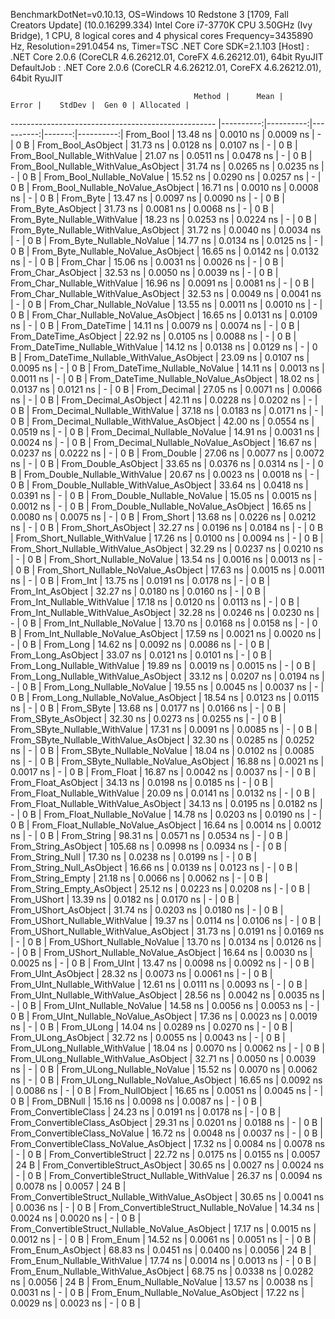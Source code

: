
BenchmarkDotNet=v0.10.13, OS=Windows 10 Redstone 3 [1709, Fall Creators Update] (10.0.16299.334)
Intel Core i7-3770K CPU 3.50GHz (Ivy Bridge), 1 CPU, 8 logical cores and 4 physical cores
Frequency=3435890 Hz, Resolution=291.0454 ns, Timer=TSC
.NET Core SDK=2.1.103
  [Host]     : .NET Core 2.0.6 (CoreCLR 4.6.26212.01, CoreFX 4.6.26212.01), 64bit RyuJIT
  DefaultJob : .NET Core 2.0.6 (CoreCLR 4.6.26212.01, CoreFX 4.6.26212.01), 64bit RyuJIT


                                             Method |      Mean |     Error |    StdDev |  Gen 0 | Allocated |
--------------------------------------------------- |----------:|----------:|----------:|-------:|----------:|
                                          From_Bool |  13.48 ns | 0.0010 ns | 0.0009 ns |      - |       0 B |
                                 From_Bool_AsObject |  31.73 ns | 0.0128 ns | 0.0107 ns |      - |       0 B |
                       From_Bool_Nullable_WithValue |  21.07 ns | 0.0511 ns | 0.0478 ns |      - |       0 B |
              From_Bool_Nullable_WithValue_AsObject |  31.74 ns | 0.0265 ns | 0.0235 ns |      - |       0 B |
                         From_Bool_Nullable_NoValue |  15.52 ns | 0.0290 ns | 0.0257 ns |      - |       0 B |
                From_Bool_Nullable_NoValue_AsObject |  16.71 ns | 0.0010 ns | 0.0008 ns |      - |       0 B |
                                          From_Byte |  13.47 ns | 0.0097 ns | 0.0090 ns |      - |       0 B |
                                 From_Byte_AsObject |  31.73 ns | 0.0081 ns | 0.0068 ns |      - |       0 B |
                       From_Byte_Nullable_WithValue |  18.23 ns | 0.0253 ns | 0.0224 ns |      - |       0 B |
              From_Byte_Nullable_WithValue_AsObject |  31.72 ns | 0.0040 ns | 0.0034 ns |      - |       0 B |
                         From_Byte_Nullable_NoValue |  14.77 ns | 0.0134 ns | 0.0125 ns |      - |       0 B |
                From_Byte_Nullable_NoValue_AsObject |  16.65 ns | 0.0142 ns | 0.0132 ns |      - |       0 B |
                                          From_Char |  15.06 ns | 0.0031 ns | 0.0026 ns |      - |       0 B |
                                 From_Char_AsObject |  32.53 ns | 0.0050 ns | 0.0039 ns |      - |       0 B |
                       From_Char_Nullable_WithValue |  16.96 ns | 0.0091 ns | 0.0081 ns |      - |       0 B |
              From_Char_Nullable_WithValue_AsObject |  32.53 ns | 0.0049 ns | 0.0041 ns |      - |       0 B |
                         From_Char_Nullable_NoValue |  13.55 ns | 0.0011 ns | 0.0010 ns |      - |       0 B |
                From_Char_Nullable_NoValue_AsObject |  16.65 ns | 0.0131 ns | 0.0109 ns |      - |       0 B |
                                      From_DateTime |  14.11 ns | 0.0079 ns | 0.0074 ns |      - |       0 B |
                             From_DateTime_AsObject |  22.92 ns | 0.0105 ns | 0.0088 ns |      - |       0 B |
                   From_DateTime_Nullable_WithValue |  14.12 ns | 0.0138 ns | 0.0129 ns |      - |       0 B |
          From_DateTime_Nullable_WithValue_AsObject |  23.09 ns | 0.0107 ns | 0.0095 ns |      - |       0 B |
                     From_DateTime_Nullable_NoValue |  14.11 ns | 0.0013 ns | 0.0011 ns |      - |       0 B |
            From_DateTime_Nullable_NoValue_AsObject |  18.02 ns | 0.0137 ns | 0.0121 ns |      - |       0 B |
                                       From_Decimal |  27.05 ns | 0.0071 ns | 0.0066 ns |      - |       0 B |
                              From_Decimal_AsObject |  42.11 ns | 0.0228 ns | 0.0202 ns |      - |       0 B |
                    From_Decimal_Nullable_WithValue |  37.18 ns | 0.0183 ns | 0.0171 ns |      - |       0 B |
           From_Decimal_Nullable_WithValue_AsObject |  42.00 ns | 0.0554 ns | 0.0519 ns |      - |       0 B |
                      From_Decimal_Nullable_NoValue |  14.91 ns | 0.0031 ns | 0.0024 ns |      - |       0 B |
             From_Decimal_Nullable_NoValue_AsObject |  16.67 ns | 0.0237 ns | 0.0222 ns |      - |       0 B |
                                        From_Double |  27.06 ns | 0.0077 ns | 0.0072 ns |      - |       0 B |
                               From_Double_AsObject |  33.65 ns | 0.0376 ns | 0.0314 ns |      - |       0 B |
                     From_Double_Nullable_WithValue |  20.67 ns | 0.0023 ns | 0.0018 ns |      - |       0 B |
            From_Double_Nullable_WithValue_AsObject |  33.64 ns | 0.0418 ns | 0.0391 ns |      - |       0 B |
                       From_Double_Nullable_NoValue |  15.05 ns | 0.0015 ns | 0.0012 ns |      - |       0 B |
              From_Double_Nullable_NoValue_AsObject |  16.65 ns | 0.0080 ns | 0.0075 ns |      - |       0 B |
                                         From_Short |  13.68 ns | 0.0226 ns | 0.0212 ns |      - |       0 B |
                                From_Short_AsObject |  32.27 ns | 0.0196 ns | 0.0184 ns |      - |       0 B |
                      From_Short_Nullable_WithValue |  17.26 ns | 0.0100 ns | 0.0094 ns |      - |       0 B |
             From_Short_Nullable_WithValue_AsObject |  32.29 ns | 0.0237 ns | 0.0210 ns |      - |       0 B |
                        From_Short_Nullable_NoValue |  13.54 ns | 0.0016 ns | 0.0013 ns |      - |       0 B |
               From_Short_Nullable_NoValue_AsObject |  17.63 ns | 0.0015 ns | 0.0011 ns |      - |       0 B |
                                           From_Int |  13.75 ns | 0.0191 ns | 0.0178 ns |      - |       0 B |
                                  From_Int_AsObject |  32.27 ns | 0.0180 ns | 0.0160 ns |      - |       0 B |
                        From_Int_Nullable_WithValue |  17.18 ns | 0.0120 ns | 0.0113 ns |      - |       0 B |
               From_Int_Nullable_WithValue_AsObject |  32.28 ns | 0.0246 ns | 0.0230 ns |      - |       0 B |
                          From_Int_Nullable_NoValue |  13.70 ns | 0.0168 ns | 0.0158 ns |      - |       0 B |
                 From_Int_Nullable_NoValue_AsObject |  17.59 ns | 0.0021 ns | 0.0020 ns |      - |       0 B |
                                          From_Long |  14.62 ns | 0.0092 ns | 0.0086 ns |      - |       0 B |
                                 From_Long_AsObject |  33.07 ns | 0.0121 ns | 0.0101 ns |      - |       0 B |
                       From_Long_Nullable_WithValue |  19.89 ns | 0.0019 ns | 0.0015 ns |      - |       0 B |
              From_Long_Nullable_WithValue_AsObject |  33.12 ns | 0.0207 ns | 0.0194 ns |      - |       0 B |
                         From_Long_Nullable_NoValue |  19.55 ns | 0.0045 ns | 0.0037 ns |      - |       0 B |
                From_Long_Nullable_NoValue_AsObject |  18.54 ns | 0.0123 ns | 0.0115 ns |      - |       0 B |
                                         From_SByte |  13.68 ns | 0.0177 ns | 0.0166 ns |      - |       0 B |
                                From_SByte_AsObject |  32.30 ns | 0.0273 ns | 0.0255 ns |      - |       0 B |
                      From_SByte_Nullable_WithValue |  17.31 ns | 0.0091 ns | 0.0085 ns |      - |       0 B |
             From_SByte_Nullable_WithValue_AsObject |  32.30 ns | 0.0285 ns | 0.0252 ns |      - |       0 B |
                        From_SByte_Nullable_NoValue |  18.04 ns | 0.0102 ns | 0.0085 ns |      - |       0 B |
               From_SByte_Nullable_NoValue_AsObject |  16.88 ns | 0.0021 ns | 0.0017 ns |      - |       0 B |
                                         From_Float |  16.87 ns | 0.0042 ns | 0.0037 ns |      - |       0 B |
                                From_Float_AsObject |  34.13 ns | 0.0198 ns | 0.0185 ns |      - |       0 B |
                      From_Float_Nullable_WithValue |  20.09 ns | 0.0141 ns | 0.0132 ns |      - |       0 B |
             From_Float_Nullable_WithValue_AsObject |  34.13 ns | 0.0195 ns | 0.0182 ns |      - |       0 B |
                        From_Float_Nullable_NoValue |  14.78 ns | 0.0203 ns | 0.0190 ns |      - |       0 B |
               From_Float_Nullable_NoValue_AsObject |  16.64 ns | 0.0014 ns | 0.0012 ns |      - |       0 B |
                                        From_String |  98.31 ns | 0.0571 ns | 0.0534 ns |      - |       0 B |
                               From_String_AsObject | 105.68 ns | 0.0998 ns | 0.0934 ns |      - |       0 B |
                                   From_String_Null |  17.30 ns | 0.0238 ns | 0.0199 ns |      - |       0 B |
                          From_String_Null_AsObject |  16.66 ns | 0.0139 ns | 0.0123 ns |      - |       0 B |
                                  From_String_Empty |  21.18 ns | 0.0066 ns | 0.0062 ns |      - |       0 B |
                         From_String_Empty_AsObject |  25.12 ns | 0.0223 ns | 0.0208 ns |      - |       0 B |
                                        From_UShort |  13.39 ns | 0.0182 ns | 0.0170 ns |      - |       0 B |
                               From_UShort_AsObject |  31.74 ns | 0.0203 ns | 0.0180 ns |      - |       0 B |
                     From_UShort_Nullable_WithValue |  19.37 ns | 0.0114 ns | 0.0106 ns |      - |       0 B |
            From_UShort_Nullable_WithValue_AsObject |  31.73 ns | 0.0191 ns | 0.0169 ns |      - |       0 B |
                       From_UShort_Nullable_NoValue |  13.70 ns | 0.0134 ns | 0.0126 ns |      - |       0 B |
              From_UShort_Nullable_NoValue_AsObject |  16.64 ns | 0.0030 ns | 0.0025 ns |      - |       0 B |
                                          From_UInt |  13.47 ns | 0.0098 ns | 0.0092 ns |      - |       0 B |
                                 From_UInt_AsObject |  28.32 ns | 0.0073 ns | 0.0061 ns |      - |       0 B |
                       From_UInt_Nullable_WithValue |  12.61 ns | 0.0111 ns | 0.0093 ns |      - |       0 B |
              From_UInt_Nullable_WithValue_AsObject |  28.56 ns | 0.0042 ns | 0.0035 ns |      - |       0 B |
                         From_UInt_Nullable_NoValue |  14.58 ns | 0.0056 ns | 0.0053 ns |      - |       0 B |
                From_UInt_Nullable_NoValue_AsObject |  17.36 ns | 0.0023 ns | 0.0019 ns |      - |       0 B |
                                         From_ULong |  14.04 ns | 0.0289 ns | 0.0270 ns |      - |       0 B |
                                From_ULong_AsObject |  32.72 ns | 0.0055 ns | 0.0043 ns |      - |       0 B |
                      From_ULong_Nullable_WithValue |  18.04 ns | 0.0070 ns | 0.0062 ns |      - |       0 B |
             From_ULong_Nullable_WithValue_AsObject |  32.71 ns | 0.0050 ns | 0.0039 ns |      - |       0 B |
                        From_ULong_Nullable_NoValue |  15.52 ns | 0.0070 ns | 0.0062 ns |      - |       0 B |
               From_ULong_Nullable_NoValue_AsObject |  16.65 ns | 0.0092 ns | 0.0086 ns |      - |       0 B |
                                    From_NullObject |  16.65 ns | 0.0051 ns | 0.0045 ns |      - |       0 B |
                                        From_DBNull |  15.16 ns | 0.0098 ns | 0.0087 ns |      - |       0 B |
                              From_ConvertibleClass |  24.23 ns | 0.0191 ns | 0.0178 ns |      - |       0 B |
                     From_ConvertibleClass_AsObject |  29.31 ns | 0.0201 ns | 0.0188 ns |      - |       0 B |
                      From_ConvertibleClass_NoValue |  16.72 ns | 0.0048 ns | 0.0037 ns |      - |       0 B |
             From_ConvertibleClass_NoValue_AsObject |  17.32 ns | 0.0084 ns | 0.0078 ns |      - |       0 B |
                             From_ConvertibleStruct |  22.72 ns | 0.0175 ns | 0.0155 ns | 0.0057 |      24 B |
                    From_ConvertibleStruct_AsObject |  30.65 ns | 0.0027 ns | 0.0024 ns |      - |       0 B |
          From_ConvertibleStruct_Nullable_WithValue |  26.37 ns | 0.0094 ns | 0.0078 ns | 0.0057 |      24 B |
 From_ConvertibleStruct_Nullable_WithValue_AsObject |  30.65 ns | 0.0041 ns | 0.0036 ns |      - |       0 B |
            From_ConvertibleStruct_Nullable_NoValue |  14.34 ns | 0.0024 ns | 0.0020 ns |      - |       0 B |
   From_ConvertibleStruct_Nullable_NoValue_AsObject |  17.17 ns | 0.0015 ns | 0.0012 ns |      - |       0 B |
                                          From_Enum |  14.52 ns | 0.0061 ns | 0.0051 ns |      - |       0 B |
                                 From_Enum_AsObject |  68.83 ns | 0.0451 ns | 0.0400 ns | 0.0056 |      24 B |
                       From_Enum_Nullable_WithValue |  17.74 ns | 0.0014 ns | 0.0013 ns |      - |       0 B |
              From_Enum_Nullable_WithValue_AsObject |  68.75 ns | 0.0338 ns | 0.0282 ns | 0.0056 |      24 B |
                         From_Enum_Nullable_NoValue |  13.57 ns | 0.0038 ns | 0.0031 ns |      - |       0 B |
                From_Enum_Nullable_NoValue_AsObject |  17.22 ns | 0.0029 ns | 0.0023 ns |      - |       0 B |
